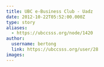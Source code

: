 ```yaml
---
title: UBC e-Business Club - Uadz 
date: 2012-10-22T05:52:00.000Z
type: story
aliases:
  - https://ubccsss.org/node/1420
author:
  username: bertong
  link: https://ubccsss.org/user/28
images:
---
```


